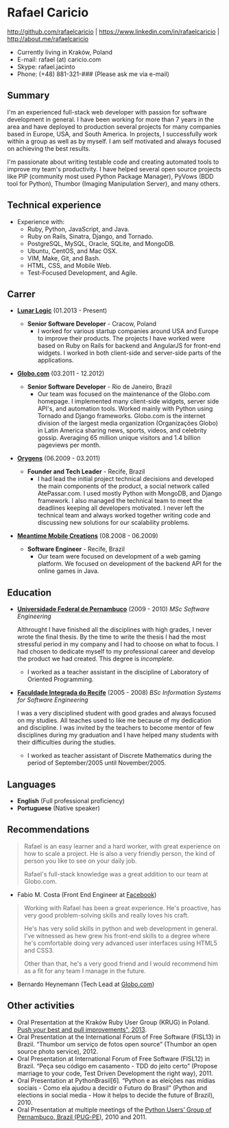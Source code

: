 Rafael Caricio
==============

<http://github.com/rafaelcaricio> | <https://www.linkedin.com/in/rafaelcaricio> | <http://about.me/rafaelcaricio>

* Currently living in Kraków, Poland
* E-mail: rafael (at) caricio.com
* Skype: rafael.jacinto
* Phone: (+48) 881-321-### (Please ask me via e-mail)

Summary
-------

I'm an experienced full-stack web developer with passion for software development in general. I have been working for more than 7 years in the area and have deployed to production several projects for many companies based in Europe, USA, and South America. In projects, I successfully work within a group as well as by myself. I am self motivated and always focused on achieving the best results.

I'm passionate about writing testable code and creating automated tools to improve my team's productivity. I have helped several open source projects like PIP (community most used Python Package Manager), PyVows (BDD tool for Python), Thumbor (Imaging Manipulation Server), and many others.


Technical experience
--------------------

* Experience with:
  - Ruby, Python, JavaScript, and Java.
  - Ruby on Rails, Sinatra, Django, and Tornado.
  - PostgreSQL, MySQL, Oracle, SQLite, and MongoDB.
  - Ubuntu, CentOS, and Mac OSX.
  - VIM, Make, Git, and Bash.
  - HTML, CSS, and Mobile Web.
  - Test-Focused Development, and Agile.


Carrer
------

* **[Lunar Logic](http://lunarlogic.io/)** (01.2013 - Present)
  * **Senior Software Developer** - Cracow, Poland
    - I worked for various startup companies around USA and Europe to improve their products. The projects I have worked were based on Ruby on Rails for backend and AngularJS for front-end widgets. I worked in both client-side and server-side parts of the applications.


* **[Globo.com](http://globo.com)** (03.2011 - 12.2012)
  * **Senior Software Developer** - Rio de Janeiro, Brazil
    - Our team was focused on the maintenance of the Globo.com homepage. I implemented many client-side widgets, server side API's, and automation tools. Worked mainly with Python using Tornado and Django frameworks. Globo.com is the internet division of the largest media organization (Organizações Globo) in Latin America sharing news, sports, videos, and celebrity gossip. Averaging 65 million unique visitors and 1.4 billion pageviews per month.


* **[Orygens](http://orygens.com)** (06.2009 - 03.2011)
  * **Founder and Tech Leader** - Recife, Brazil
    - I had lead the initial project technical decisions and developed the main components of the product, a social network called AtePassar.com. I used mostly Python with MongoDB, and Django framework. I also managed the technical team to meet the deadlines keeping all developers motivated. I never left the technical team and always worked together writing code and discussing new solutions for our scalability problems.


* **[Meantime Mobile Creations](http://www.meantime.com.br)** (08.2008 - 06.2009)
  * **Software Engineer** - Recife, Brazil
    - Our team were focused on development of a web gaming platform. We focused on development of the backend API for the online games in Java.


Education
---------

* **[Universidade Federal de Pernambuco](http://www2.cin.ufpe.br/)** (2009 - 2010)
  *MSc Software Engineering*

  Althrought I have finished all the disciplines with high grades, I never wrote the final thesis. By the time to write the thesis I had the most stressful period in my company and I had to choose on what to focus. I had chosen to dedicate myself to my professional career and develop the product we had created. This degree is *incomplete*.

  - I worked as a teacher assistant in the discipline of Laboratory of Oriented Programming.


* **[Faculdade Integrada do Recife](http://portal.estacio.br/unidades/faculdade-estacio-do-recife.aspx)** (2005 - 2008)
  *BSc Information Systems for Software Engineering*

  I was a very disciplined student with good grades and always focused on my studies. All teaches used to like me because of my dedication and discipline. I was invited by the teachers to become mentor of few disciplines during my graduation and I have helped many students with their difficulties during the studies.

  - I worked as teacher assistant of Discrete Mathematics during the period of September/2005 until November/2005.


Languages
---------

* **English** (Full professional proficiency)
* **Portuguese** (Native speaker)


Recommendations
---------------

> Rafael is an easy learner and a hard worker, with great experience on how to scale a project. He is also a very friendly person, the kind of person you like to see on your daily job.
>
> Rafael's full-stack knowledge was a great addition to our team at Globo.com.

- Fabio M. Costa (Front End Engineer at [Facebook](http://facebook.com/))


> Working with Rafael has been a great experience. He's proactive, has very good problem-solving skills and really loves his craft.
>
> He's has very solid skills in python and web development in general. I've witnessed as hew grew his front-end skills to a degree where he's comfortable doing very advanced user interfaces using HTML5 and CSS3.
>
> Other than that, he's a very good friend and I would recommend him as a fit for any team I manage in the future.

- Bernardo Heynemann (Tech Lead at [Globo.com](http://globo.com))


Other activities
----------------

- Oral Presentation at the Kraków Ruby User Group (KRUG) in Poland. [Push your best and pull improvements", 2013](http://www.meetup.com/Krakow-Ruby-Users-Group/events/99860482/).
- Oral Presentation at the International Forum of Free Software (FISL13) in Brazil. “Thumbor um serviço de fotos open source” (Thumbor an open source photo service), 2012.
- Oral Presentation at International Forum of Free Software (FISL12) in Brazil. “Peça seu código em casamento - TDD do jeito certo” (Propose marriage to your code, Test Driven Development the right way), 2011.
- Oral Presentation at PythonBrasil[6]. “Python e as eleições nas mídias sociais - Como ela ajudou a decidir o Futuro do Brasil” (Python and elections in social media - How it helps to decide the future of Brazil), 2010.
- Oral Presentation at multiple meetings of the [Python Users’ Group of Pernambuco, Brazil (PUG-PE)](http://pugpe.wordpress.com/), 2010 and 2011.

